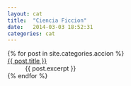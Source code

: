 ```yaml
---
layout: cat
title:  "Ciencia Ficcion"
date:   2014-03-03 18:52:31
categories: cat
---
```



<dl>
  {% for post in site.categories.accion %}
    <dt> <a href="{{ post.url }}">{{ post.title }}</a></dt>
     <dd> {{ post.excerpt }}    </dd>
  {% endfor %}
</dl>



